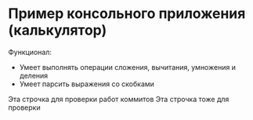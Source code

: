 # Пример консольного приложения (калькулятор)

Функционал:
- Умеет выполнять операции сложения, вычитания, умножения и деления
- Умеет парсить выражения со скобками

Эта строчка для проверки работ коммитов
Эта строчка тоже для проверки